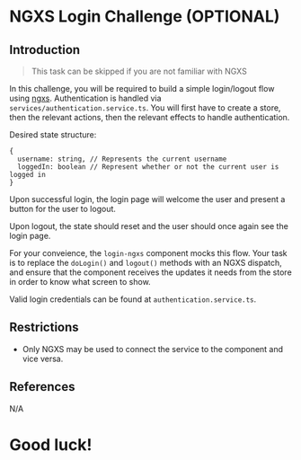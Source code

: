 # NGXS Login Challenge (OPTIONAL)

## Introduction

> This task can be skipped if you are not familiar with NGXS

In this challenge, you will be required to build a simple login/logout flow using [ngxs](https://ngxs.io/). Authentication is handled via `services/authentication.service.ts`.
You will first have to create a store, then the relevant actions, then the relevant effects to handle authentication.

Desired state structure:

```
{
  username: string, // Represents the current username
  loggedIn: boolean // Represent whether or not the current user is logged in
}
```

Upon successful login, the login page will welcome the user and present a button for the user to logout.

Upon logout, the state should reset and the user should once again see the login page.

For your conveience, the `login-ngxs` component mocks this flow. Your task is to replace the `doLogin()` and `logout()` methods with an NGXS dispatch, and ensure that the component receives the updates it needs from the store in order to know what screen to show.

Valid login credentials can be found at `authentication.service.ts`.

## Restrictions

- Only NGXS may be used to connect the service to the component and vice versa.

## References

N/A

# Good luck!
